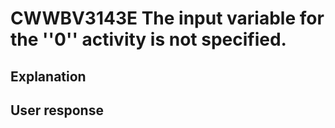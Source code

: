 # CWWBV3143E The input variable for the ''0'' activity is not specified.

## Explanation

## User response